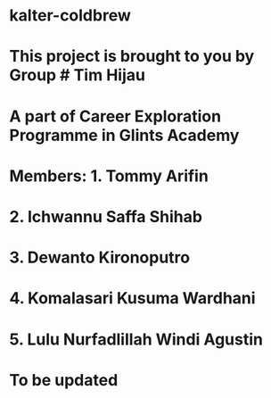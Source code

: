 # kalter-coldbrew

# This project is brought to you by Group # Tim Hijau
# A part of Career Exploration Programme in Glints Academy

# Members:  1. Tommy Arifin
#           2. Ichwannu Saffa Shihab
#           3. Dewanto Kironoputro
#           4. Komalasari Kusuma Wardhani
#           5. Lulu Nurfadlillah Windi Agustin
# To be updated
